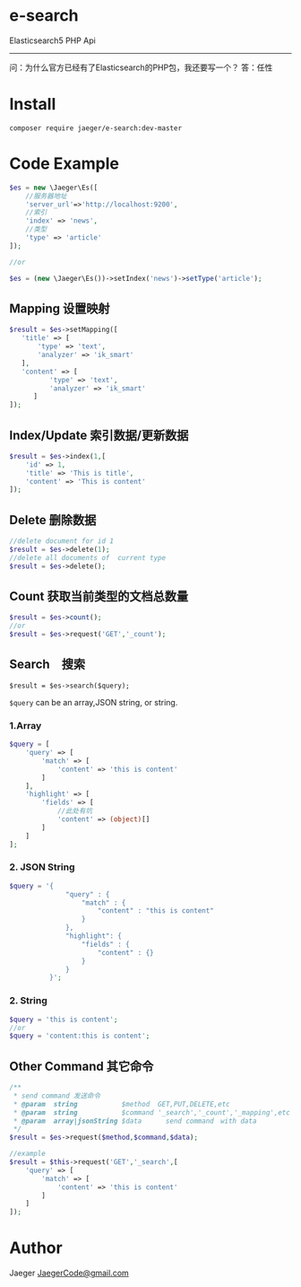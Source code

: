# e-search
Elasticsearch5 PHP Api

---

问：为什么官方已经有了Elasticsearch的PHP包，我还要写一个？
答：任性


# Install
```
composer require jaeger/e-search:dev-master
```

# Code Example

```php
$es = new \Jaeger\Es([
    //服务器地址
    'server_url'=>'http://localhost:9200',
    //索引
    'index' => 'news',
    //类型
    'type' => 'article'
]);

//or

$es = (new \Jaeger\Es())->setIndex('news')->setType('article');

```


## Mapping 设置映射
```php
$result = $es->setMapping([
   'title' => [
       'type' => 'text',
       'analyzer' => 'ik_smart'
   ],
   'content' => [
          'type' => 'text',
          'analyzer' => 'ik_smart'
      ]
]);
```

## Index/Update 索引数据/更新数据
```php
$result = $es->index(1,[
    'id' => 1,
    'title' => 'This is title',
    'content' => 'This is content'
]);
```

## Delete 删除数据
```php
//delete document for id 1
$result = $es->delete(1);
//delete all documents of  current type
$result = $es->delete();
```

## Count 获取当前类型的文档总数量
```php
$result = $es->count();
//or
$result = $es->request('GET','_count');
```

## Search　搜索

```
$result = $es->search($query);
```

`$query` can be an array,JSON string, or  string.

### 1.Array
```php
$query = [
    'query' => [
        'match' => [
            'content' => 'this is content'
        ]
    ],
    'highlight' => [
        'fields' => [
            //此处有坑
            'content' => (object)[]
        ]
    ]
];
```
### 2. JSON String
```php
$query = '{
              "query" : {
                  "match" : {
                      "content" : "this is content"
                  }
              },
              "highlight": {
                  "fields" : {
                      "content" : {}
                  }
              }
          }';
```
### 2. String
```php
$query = 'this is content';
//or
$query = 'content:this is content';
```

## Other Command 其它命令
```php
/**
 * send command 发送命令
 * @param  string           $method  GET,PUT,DELETE,etc
 * @param  string           $command '_search','_count','_mapping',etc
 * @param  array|jsonString $data 　　　send command　with data 
 */
$result = $es->request($method,$command,$data);

//example
$result = $this->request('GET','_search',[
    'query' => [
        'match' => [
            'content' => 'this is content'
        ]
    ]
]);

```

# Author

Jaeger <JaegerCode@gmail.com>